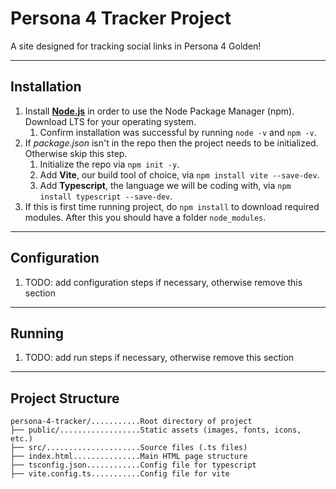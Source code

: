 # Persona 4 Tracker Project

A site designed for tracking social links in Persona 4 Golden!

---

## Installation

1. Install **[Node.js](https://nodejs.org/en)** in order to use the Node Package Manager (npm). Download LTS for your operating system.
    1. Confirm installation was successful by running `node -v` and `npm -v`.
1. If _package.json_ isn't in the repo then the project needs to be initialized. Otherwise skip this step.
    1. Initialize the repo via `npm init -y`.
    1. Add **Vite**, our build tool of choice, via `npm install vite --save-dev`.
    1. Add **Typescript**, the language we will be coding with, via `npm install typescript --save-dev`.
1. If this is first time running project, do `npm install` to download required modules. After this you should have a folder `node_modules`.

---

## Configuration

1. TODO: add configuration steps if necessary, otherwise remove this section

---

## Running

1. TODO: add run steps if necessary, otherwise remove this section

<!-- IDEA: When this is expanded further add a table of contents that links to each subsection. -->
<!-- IDEA:  Add those headers for projects with the fancy lil buttons perhaps-->

---

## Project Structure

```
persona-4-tracker/...........Root directory of project
├── public/..................Static assets (images, fonts, icons, etc.)
├── src/.....................Source files (.ts files)
├── index.html...............Main HTML page structure
├── tsconfig.json............Config file for typescript
├── vite.config.ts...........Config file for vite
```
